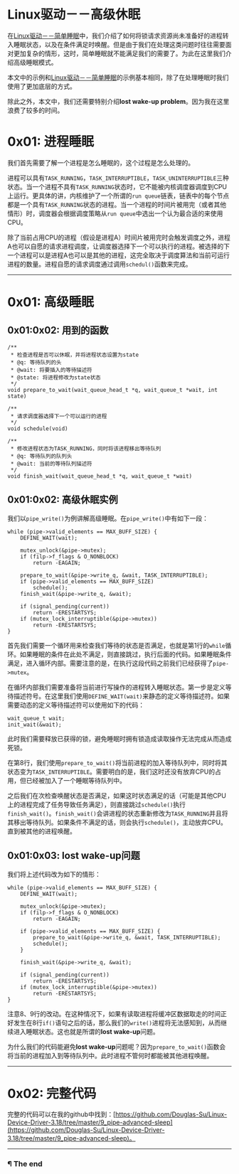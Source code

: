# Linux驱动－－高级休眠

在[Linux驱动－－简单睡眠](http://test.d0u9.xyz/linuxqu-dong-jian-dan-shui-mian/)中，我们介绍了如何将锁请求资源尚未准备好的进程转入睡眠状态，以及在条件满足时唤醒。但是由于我们在处理这类问题时往往需要面对更加复杂的情形，这时，简单睡眠就不能满足我们的需要了。为此在这里我们介绍高级睡眠模式。

本文中的示例和[Linux驱动－－简单睡眠](http://test.d0u9.xyz/linuxqu-dong-jian-dan-shui-mian/)的示例基本相同，除了在处理睡眠时我们使用了更加底层的方式。

除此之外，本文中，我们还需要特别介绍**lost wake-up problem**。因为我在这里浪费了较多的时间。

# 0x01: 进程睡眠

我们首先需要了解一个进程是怎么睡眠的，这个过程是怎么处理的。

进程可以具有`TASK_RUNNING`，`TASK_INTERRUPTIBLE`，`TASK_UNINTERRUPTIBLE`三种状态。当一个进程不具有`TASK_RUNNING`状态时，它不能被内核调度器调度到CPU上运行。更具体的讲，内核维护了一个所谓的`run queue`链表，链表中的每个节点都是一个具有`TASK_RUNNING`状态的进程。当一个进程的时间片被用完（或者其他情形）时，调度器会根据调度策略从`run queue`中选出一个认为最合适的来使用CPU。

除了当前占用CPU的进程（假设是进程A）时间片被用完时会触发调度之外，进程A也可以自愿的请求进程调度，让调度器选择下一个可以执行的进程。被选择的下一个进程可以是进程A也可以是其他的进程，这完全取决于调度算法和当前可运行进程的数量。进程自愿的请求调度通过调用`schedul()`函数来完成。

---

# 0x01: 高级睡眠

## 0x01:0x02: 用到的函数

```language-c line-numbers
/**
 * 检查进程是否可以休眠，并将进程状态设置为state
 * @q: 等待队列的头
 * @wait: 将要插入的等待描述符
 * @state: 将进程修改为state状态
 */
void prepare_to_wait(wait_queue_head_t *q, wait_queue_t *wait, int state)
 
/**
 * 请求调度器选择下一个可以运行的进程
 */
void schedule(void)
 
/**
 * 修改进程状态为TASK_RUNNING，同时将该进程移出等待队列
 * @q: 等待队列的队列头
 * @wait: 当前的等待队列描述符
 */
void finish_wait(wait_queue_head_t *q, wait_queue_t *wait)
```

## 0x01:0x02: 高级休眠实例

我们以`pipe_write()`为例讲解高级睡眠。在`pipe_write()`中有如下一段：

```language-c line-numbers
while (pipe->valid_elements == MAX_BUFF_SIZE) {
    DEFINE_WAIT(wait);
 
    mutex_unlock(&pipe->mutex);
    if (filp->f_flags & O_NONBLOCK)
        return -EAGAIN;
 
    prepare_to_wait(&pipe->write_q, &wait, TASK_INTERRUPTIBLE);
    if (pipe->valid_elements == MAX_BUFF_SIZE)
        schedule();
    finish_wait(&pipe->write_q, &wait);
        
    if (signal_pending(current))
        return -ERESTARTSYS;
    if (mutex_lock_interruptible(&pipe->mutex))
        return -ERESTARTSYS;
}
```

首先我们需要一个循环用来检查我们等待的状态是否满足，也就是第1行的`while`循环。如果睡眠的条件在此处不满足，则直接跳过，执行后面的代码。如果睡眠条件满足，进入循环内部。需要注意的是，在执行这段代码之前我们已经获得了`pipe->mutex`。

在循环内部我们需要准备将当前进行写操作的进程转入睡眠状态。第一步是定义等待描述符号。在这里我们使用`DEFINE_WAIT(wait)`来静态的定义等待描述符。如果需要动态的定义等待描述符可以使用如下的代码：

```language-c line-numbers
wait_queue_t wait;
init_wait(&wait);
```

此时我们需要释放已获得的锁，避免睡眠时拥有锁造成读取操作无法完成从而造成死锁。

在第8行，我们使用`prepare_to_wait()`将当前进程的加入等待队列中，同时将其状态变为`TASK_INTERRUPTIBLE`。需要明白的是，我们这时还没有放弃CPU的占用，但已经被加入了一个睡眠等待队列中。

之后我们在次检查唤醒状态是否满足，如果这时状态满足的话（可能是其他CPU上的进程完成了任务导致任务满足），则直接跳过`schedule()`执行`finish_wait()`。`finish_wait()`会讲进程的状态重新修改为`TASK_RUNNING`并且将其移出等待队列。如果条件不满足的话，则会执行`schedule()`，主动放弃CPU。直到被其他的进程唤醒。

## 0x01:0x03: lost wake-up问题

我们将上述代码改为如下的情形：

```language-c line-numbers
while (pipe->valid_elements == MAX_BUFF_SIZE) {
    DEFINE_WAIT(wait);
 
    mutex_unlock(&pipe->mutex);
    if (filp->f_flags & O_NONBLOCK)
        return -EAGAIN;
 
    if (pipe->valid_elements == MAX_BUFF_SIZE) {
        prepare_to_wait(&pipe->write_q, &wait, TASK_INTERRUPTIBLE);
        schedule();
    }
    
    finish_wait(&pipe->write_q, &wait);
        
    if (signal_pending(current))
        return -ERESTARTSYS;
    if (mutex_lock_interruptible(&pipe->mutex))
        return -ERESTARTSYS;
}
```

注意8、9行的改动。在这种情况下，如果有读取进程将缓冲区数据取走的时间正好发生在8行`if()`语句之后的话，那么我们的`write()`进程将无法感知到，从而继续进入睡眠状态。这也就是所谓的**lost wake-up**问题。

为什么我们的代码能避免**lost wake-up**问题呢？因为`prepare_to_wait()`函数会将当前的进程加入到等待队列中。此时进程不管何时都能被其他进程唤醒。

---

# 0x02: 完整代码

完整的代码可以在我的github中找到：[https://github.com/Douglas-Su/Linux-Device-Driver-3.18/tree/master/9_pipe-advanced-sleep](https://github.com/Douglas-Su/Linux-Device-Driver-3.18/tree/master/9_pipe-advanced-sleep)。

---

### ¶ The end

